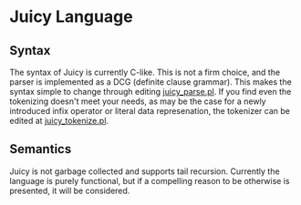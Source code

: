# Juicy Language
## Syntax
The syntax of Juicy is currently C-like. This is not a firm choice, and the parser is implemented as a DCG (definite clause grammar). This makes the syntax simple to change through editing [juicy_parse.pl](#/GordianNaught/Juicy/blob/master/juicy_parse.pl). If you find even the tokenizing doesn't meet your needs, as may be the case for a newly introduced infix operator or literal data represenation, the tokenizer can be edited at [juicy_tokenize.pl](#/GodianNaught/Juicy/blob/master/juicy_parse.pl).

## Semantics
Juicy is not garbage collected and supports tail recursion. Currently the language is purely functional, but if a compelling reason to be otherwise is presented, it will be considered.
